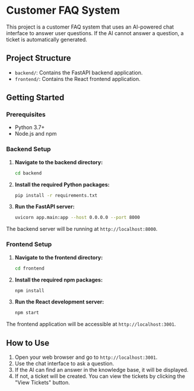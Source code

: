 # Customer FAQ System

This project is a customer FAQ system that uses an AI-powered chat interface to answer user questions. If the AI cannot answer a question, a ticket is automatically generated.

## Project Structure

- `backend/`: Contains the FastAPI backend application.
- `frontend/`: Contains the React frontend application.

## Getting Started

### Prerequisites

- Python 3.7+
- Node.js and npm

### Backend Setup

1.  **Navigate to the backend directory:**
    ```bash
    cd backend
    ```

2.  **Install the required Python packages:**
    ```bash
    pip install -r requirements.txt
    ```

3.  **Run the FastAPI server:**
    ```bash
    uvicorn app.main:app --host 0.0.0.0 --port 8000
    ```

The backend server will be running at `http://localhost:8000`.

### Frontend Setup

1.  **Navigate to the frontend directory:**
    ```bash
    cd frontend
    ```

2.  **Install the required npm packages:**
    ```bash
    npm install
    ```

3.  **Run the React development server:**
    ```bash
    npm start
    ```

The frontend application will be accessible at `http://localhost:3001`.

## How to Use

1.  Open your web browser and go to `http://localhost:3001`.
2.  Use the chat interface to ask a question.
3.  If the AI can find an answer in the knowledge base, it will be displayed.
4.  If not, a ticket will be created. You can view the tickets by clicking the "View Tickets" button.
